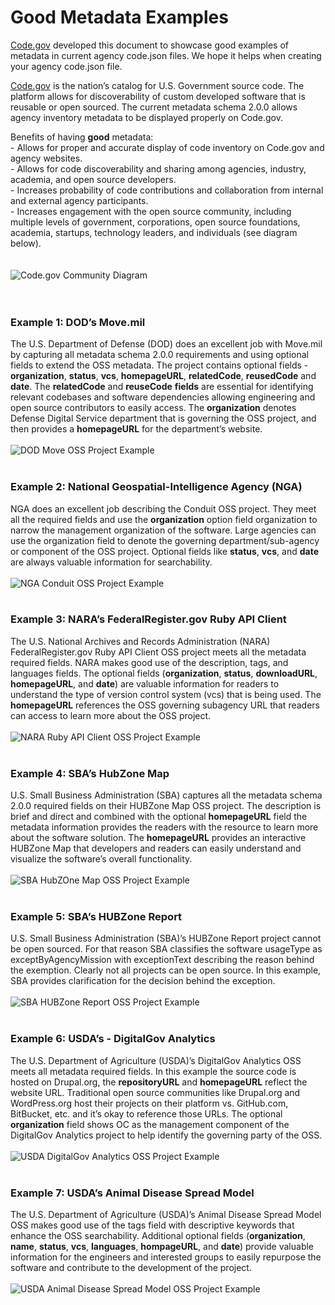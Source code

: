 # Good Metadata Examples    
[Code.gov](https://www.code.gov) developed this document to showcase good examples of metadata in current agency code.json files.  We hope it helps when creating your agency code.json file.  

[Code.gov](https://www.code.gov) is the nation’s catalog for U.S. Government source code.  The platform allows for discoverability of custom developed software that is reusable or open sourced.  The current metadata schema 2.0.0 allows agency inventory metadata to be displayed properly on Code.gov.

Benefits of having **good** metadata:   
	- Allows for proper and accurate display of code inventory on Code.gov and agency websites.  
	- Allows for code discoverability and sharing among agencies, industry, academia, and open source developers.  
	- Increases probability of code contributions and collaboration from internal and external agency participants.  
	- Increases engagement with the open source community, including multiple levels of government, corporations, open source foundations, academia, startups, technology leaders, and individuals (see diagram below).  
<br/>  
![Code.gov Community Diagram](images/community.png)
<br/><br/><br/>    
### Example 1: DOD’s Move.mil         
The U.S. Department of Defense (DOD) does an excellent job with Move.mil by capturing all metadata schema 2.0.0 requirements and using optional fields to extend the OSS metadata. The project contains optional fields - **organization**, **status**, **vcs**, **homepageURL**, **relatedCode**, **reusedCode** and **date**.  The **relatedCode** and **reuseCode** **fields** are essential for identifying relevant codebases and software dependencies allowing engineering and open source contributors to easily access. The **organization** denotes Defense Digital Service department that is governing the OSS project, and then provides a **homepageURL** for the department’s website.
<br/>   
![DOD Move OSS Project Example](images/dod_move.png)
<br/><br/>
### Example 2: National Geospatial-Intelligence Agency (NGA)   
NGA does an excellent job describing the Conduit OSS project. They meet all the required fields and use the **organization** option field organization to narrow the management organization of the software.  Large agencies can use the organization field to denote the governing department/sub-agency or component of the OSS project. Optional fields like **status**, **vcs**, and **date** are always valuable information for searchability. 
<br/><br/>
![NGA Conduit OSS Project Example](images/nga_conduit.png)
<br/><br/>  
### Example 3: NARA’s FederalRegister.gov Ruby API Client   
The U.S. National Archives and Records Administration (NARA) FederalRegister.gov Ruby API Client OSS project meets all the metadata required fields. NARA makes good use of the description, tags, and languages fields.  The optional fields (**organization**, **status**, **downloadURL**, **homepageURL**, and **date**) are valuable information for readers to understand the type of version control system (vcs) that is being used.  The **homepageURL** references the OSS governing subagency URL that readers can access to learn more about the OSS project. 
<br/>  
![NARA Ruby API Client OSS Project Example](images/nara_rubyapi.png)
<br/><br/>
### Example 4: SBA’s HubZone Map  
U.S. Small Business Administration (SBA) captures all the metadata schema 2.0.0 required fields on their HUBZone Map OSS project. The description is brief and direct and combined with the optional **homepageURL** field the metadata information provides the readers with the resource to learn more about the software solution. The **homepageURL** provides an interactive HUBZone Map that developers and readers can easily understand and visualize the software’s overall functionality.   
<br/> 
![SBA HubZOne Map OSS Project Example](images/sba_hubzone_map.png)
<br/><br/> 
### Example 5: SBA’s HUBZone Report     
U.S. Small Business Administration (SBA)’s HUBZone Report project cannot be open sourced. For that reason SBA classifies the software usageType as exceptByAgencyMission with exceptionText describing the reason behind the exemption.  Clearly not all projects can be open source.  In this example, SBA provides clarification for the decision behind the exception.
<br/>  
![SBA HUBZone Report OSS Project Example](images/sba_hubzone_report.png)
<br/><br/>
### Example 6: USDA’s - DigitalGov Analytics
The U.S. Department of Agriculture (USDA)’s DigitalGov Analytics OSS meets all metadata required fields.  In this example the source code is hosted on Drupal.org, the **repositoryURL** and **homepageURL** reflect the website URL. Traditional open source communities like Drupal.org and WordPress.org host their projects on their platform vs. GitHub.com, BitBucket, etc. and it’s okay to reference those URLs. The optional **organization** field shows OC as the management component of the DigitalGov Analytics project to help identify the governing party of the OSS. 
<br/>  
![USDA DigitalGov Analytics OSS Project Example](images/usda_digitalgov.png)
<br/><br/> 
### Example 7: USDA’s Animal Disease Spread Model       
The U.S. Department of Agriculture (USDA)’s Animal Disease Spread Model OSS makes good use of the tags field with descriptive keywords that enhance the OSS searchability.  Additional optional fields (**organization**, **name**, **status**, **vcs**, **languages**, **hompageURL**, and **date**) provide valuable information for the engineers and interested groups to easily repurpose the software and contribute to the development of the project. 
<br/>   
![USDA Animal Disease Spread Model OSS Project Example](images/usda_aphis.png)